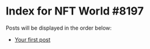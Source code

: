 # Index for NFT World #8197
Posts will be displayed in the order below:

- [Your first post](./001-first.md)

